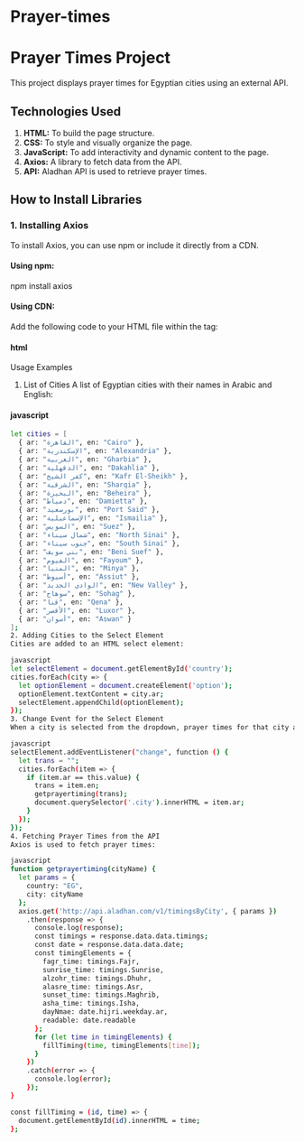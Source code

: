 # Prayer-times
# Prayer Times Project

This project displays prayer times for Egyptian cities using an external API.

## Technologies Used

1. **HTML:** To build the page structure.
2. **CSS:** To style and visually organize the page.
3. **JavaScript:** To add interactivity and dynamic content to the page.
4. **Axios:** A library to fetch data from the API.
5. **API:** Aladhan API is used to retrieve prayer times.

## How to Install Libraries

### 1. Installing Axios
To install Axios, you can use npm or include it directly from a CDN.

#### Using npm:
npm install axios
#### Using CDN:
Add the following code to your HTML file within the <head> tag:

#### html
<script src="https://cdn.jsdelivr.net/npm/axios/dist/axios.min.js"></script>
Usage Examples
1. List of Cities
A list of Egyptian cities with their names in Arabic and English:

 #### javascript
```bash
let cities = [
  { ar: "القاهرة", en: "Cairo" },
  { ar: "الإسكندرية", en: "Alexandria" },
  { ar: "الغربية", en: "Gharbia" },
  { ar: "الدقهلية", en: "Dakahlia" },
  { ar: "كفر الشيخ", en: "Kafr El-Sheikh" },
  { ar: "الشرقية", en: "Sharqia" },
  { ar: "البحيرة", en: "Beheira" },
  { ar: "دمياط", en: "Damietta" },
  { ar: "بورسعيد", en: "Port Said" },
  { ar: "الإسماعيلية", en: "Ismailia" },
  { ar: "السويس", en: "Suez" },
  { ar: "شمال سيناء", en: "North Sinai" },
  { ar: "جنوب سيناء", en: "South Sinai" },
  { ar: "بني سويف", en: "Beni Suef" },
  { ar: "الفيوم", en: "Fayoum" },
  { ar: "المنيا", en: "Minya" },
  { ar: "أسيوط", en: "Assiut" },
  { ar: "الوادي الجديد", en: "New Valley" },
  { ar: "سوهاج", en: "Sohag" },
  { ar: "قنا", en: "Qena" },
  { ar: "الأقصر", en: "Luxor" },
  { ar: "أسوان", en: "Aswan" }
];
2. Adding Cities to the Select Element
Cities are added to an HTML select element:

javascript
let selectElement = document.getElementById('country');
cities.forEach(city => {
  let optionElement = document.createElement('option');
  optionElement.textContent = city.ar;
  selectElement.appendChild(optionElement);
});
3. Change Event for the Select Element
When a city is selected from the dropdown, prayer times for that city are fetched:

javascript
selectElement.addEventListener("change", function () {
  let trans = "";
  cities.forEach(item => {
    if (item.ar == this.value) {
      trans = item.en;
      getprayertiming(trans);
      document.querySelector('.city').innerHTML = item.ar;
    }
  });
});
4. Fetching Prayer Times from the API
Axios is used to fetch prayer times:

javascript
function getprayertiming(cityName) {
  let params = {
    country: "EG",
    city: cityName
  };
  axios.get('http://api.aladhan.com/v1/timingsByCity', { params })
    .then(response => {
      console.log(response);
      const timings = response.data.data.timings;
      const date = response.data.data.date;
      const timingElements = {
        fagr_time: timings.Fajr,
        sunrise_time: timings.Sunrise,
        alzohr_time: timings.Dhuhr,
        alasre_time: timings.Asr,
        sunset_time: timings.Maghrib,
        asha_time: timings.Isha,
        dayNmae: date.hijri.weekday.ar,
        readable: date.readable
      };
      for (let time in timingElements) {
        fillTiming(time, timingElements[time]);
      }
    })
    .catch(error => {
      console.log(error);
    });
}

const fillTiming = (id, time) => {
  document.getElementById(id).innerHTML = time;
};
